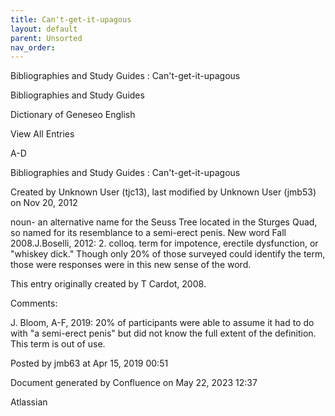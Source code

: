```yaml
---
title: Can't-get-it-upagous
layout: default
parent: Unsorted
nav_order:
---
```


Bibliographies and Study Guides : Can't-get-it-upagous

Bibliographies and Study Guides

Dictionary of Geneseo English

View All Entries

A-D

Bibliographies and Study Guides : Can't-get-it-upagous

Created by  Unknown User (tjc13), last modified by  Unknown User (jmb53) on Nov 20, 2012

noun- an alternative name for the Seuss Tree located in the Sturges Quad, so named for its resemblance to a semi-erect penis. New word Fall 2008.J.Boselli, 2012: 2. colloq. term for impotence, erectile dysfunction, or &quot;whiskey dick.&quot; Though only 20% of those surveyed could identify the term, those were responses were in this new sense of the word.

This entry originally created by T Cardot, 2008.

Comments:

J. Bloom, A-F, 2019: 20% of participants were able to assume it had to do with &quot;a semi-erect penis&quot; but did not know the full extent of the definition. This term is out of use. 

Posted by jmb63 at Apr 15, 2019 00:51

Document generated by Confluence on May 22, 2023 12:37

Atlassian
